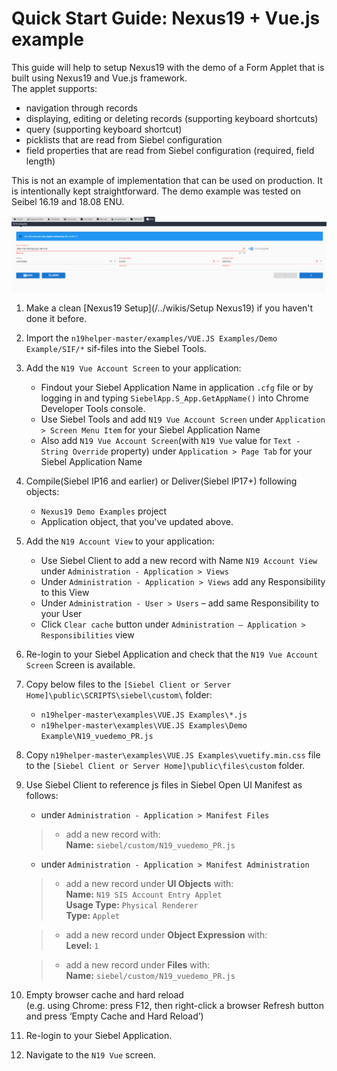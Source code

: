 # Quick Start Guide: Nexus19 + Vue.js example

This guide will help to setup Nexus19 with the demo of a Form Applet that is built using Nexus19 and Vue.js framework.
<br>The applet supports:
- navigation through records
- displaying, editing or deleting records (supporting keyboard shortcuts)
- query (supporting keyboard shortcut)
- picklists that are read from Siebel configuration
- field properties that are read from Siebel configuration (required, field length)

This is not an example of implementation that can be used on production. It is intentionally kept straightforward.
The demo example was tested on Seibel 16.19 and 18.08 ENU.

 ![result](demo_vuejs.png)
 
1. Make a clean [Nexus19 Setup](/../wikis/Setup Nexus19) if you haven't done it before.
1. Import the `n19helper-master/examples/VUE.JS Examples/Demo Example/SIF/*` sif-files into the Siebel Tools.
1. Add the `N19 Vue Account Screen` to your application:
      * Findout your Siebel Application Name in application `.cfg` file or by logging in and typing `SiebelApp.S_App.GetAppName()` into Chrome Developer Tools console.
      * Use Siebel Tools and add `N19 Vue Account Screen` under `Application > Screen Menu Item` for your Siebel Application Name
      * Also add `N19 Vue Account Screen`(with `N19 Vue` value for `Text - String Override` property) under `Application > Page Tab` for your Siebel Application Name
1. Compile(Siebel IP16 and earlier) or Deliver(Siebel IP17+) following objects: 
    * `Nexus19 Demo Examples` project
    * Application object, that you've updated above.
1. Add the `N19 Account View` to your application:
      * Use Siebel Client to add a new record with Name `N19 Account View` under `Administration - Application > Views`
      * Under `Administration - Application > Views` add any Responsibility to this View
      * Under `Administration - User > Users` – add same Responsibility to your User
      * Click `Clear cache` button under `Administration – Application > Responsibilities` view
1. Re-login to your Siebel Application and check that the `N19 Vue Account Screen` Screen is available.
1. Copy below files to the `[Siebel Client or Server Home]\public\SCRIPTS\siebel\custom\` folder:
    * `n19helper-master\examples\VUE.JS Examples\*.js`
    * `n19helper-master\examples\VUE.JS Examples\Demo Example\N19_vuedemo_PR.js`
1. Copy `n19helper-master\examples\VUE.JS Examples\vuetify.min.css` file to the `[Siebel Client or Server Home]\public\files\custom` folder.
1. Use Siebel Client to reference js files in Siebel Open UI Manifest as follows:
	- under `Administration - Application > Manifest Files` 
	>- add a new record with: 
	><br>**Name:** `siebel/custom/N19_vuedemo_PR.js`

	- under `Administration - Application > Manifest Administration` 

    >- add a new record under **UI Objects** with: 
    >    <br>**Name:** `N19 SIS Account Entry Applet`
    >    <br>**Usage Type:** `Physical Renderer`
    >    <br>**Type:** `Applet`

    >- add a new record under **Object Expression** with:
    >    <br>**Level:** `1`

    >- add a new record under **Files** with:
    >    <br>**Name:** `siebel/custom/N19_vuedemo_PR.js`
    
1. Empty browser cache and hard reload
   <br>(e.g. using Chrome: press F12, then right-click a browser Refresh button and press ‘Empty Cache and Hard Reload’)
1. Re-login to your Siebel Application.
1. Navigate to the `N19 Vue` screen.